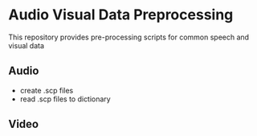 # Audio Visual Data Preprocessing
This repository provides pre-processing scripts for common speech and visual data

## Audio
- create .scp files
- read .scp files to dictionary



## Video
